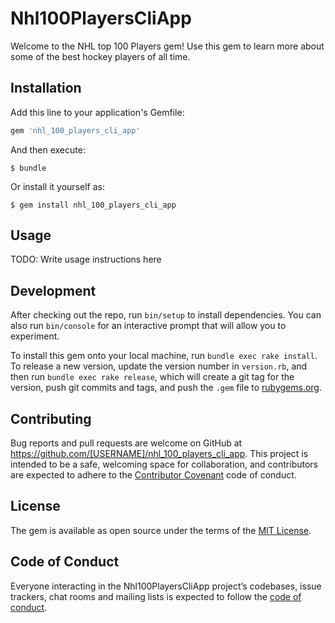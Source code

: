 # Nhl100PlayersCliApp

Welcome to the NHL top 100 Players gem! Use this gem to learn more about some of the best hockey players of all time.

## Installation

Add this line to your application's Gemfile:

```ruby
gem 'nhl_100_players_cli_app'
```

And then execute:

    $ bundle

Or install it yourself as:

    $ gem install nhl_100_players_cli_app

## Usage

TODO: Write usage instructions here

## Development

After checking out the repo, run `bin/setup` to install dependencies. You can also run `bin/console` for an interactive prompt that will allow you to experiment.

To install this gem onto your local machine, run `bundle exec rake install`. To release a new version, update the version number in `version.rb`, and then run `bundle exec rake release`, which will create a git tag for the version, push git commits and tags, and push the `.gem` file to [rubygems.org](https://rubygems.org).

## Contributing

Bug reports and pull requests are welcome on GitHub at https://github.com/[USERNAME]/nhl_100_players_cli_app. This project is intended to be a safe, welcoming space for collaboration, and contributors are expected to adhere to the [Contributor Covenant](http://contributor-covenant.org) code of conduct.

## License

The gem is available as open source under the terms of the [MIT License](https://opensource.org/licenses/MIT).

## Code of Conduct

Everyone interacting in the Nhl100PlayersCliApp project’s codebases, issue trackers, chat rooms and mailing lists is expected to follow the [code of conduct](https://github.com/[USERNAME]/nhl_100_players_cli_app/blob/master/CODE_OF_CONDUCT.md).
